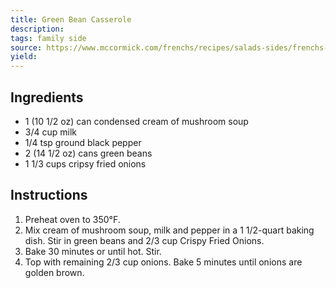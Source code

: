 ```yaml
---
title: Green Bean Casserole
description: 
tags: family side
source: https://www.mccormick.com/frenchs/recipes/salads-sides/frenchs-green-bean-casserole?amp=1
yield: 
---
```

## Ingredients
- 1 (10 1/2 oz) can condensed cream of mushroom soup
- 3/4 cup milk
- 1/4 tsp ground black pepper
- 2 (14 1/2 oz) cans green beans
- 1 1/3 cups cripsy fried onions

## Instructions
1. Preheat oven to 350°F.
2. Mix cream of mushroom soup, milk and pepper in a 1 1/2-quart baking dish. Stir in green beans and 2/3 cup Crispy Fried Onions.
3. Bake 30 minutes or until hot. Stir.
4. Top with remaining 2/3 cup onions. Bake 5 minutes until onions are golden brown.

